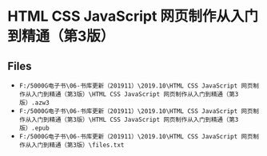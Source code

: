 # HTML CSS JavaScript 网页制作从入门到精通（第3版）

## Files

- `F:/5000G电子书\06-书库更新（201911）\2019.10\HTML CSS JavaScript 网页制作从入门到精通（第3版）\HTML CSS JavaScript 网页制作从入门到精通（第3版）.azw3`
- `F:/5000G电子书\06-书库更新（201911）\2019.10\HTML CSS JavaScript 网页制作从入门到精通（第3版）\HTML CSS JavaScript 网页制作从入门到精通（第3版）.epub`
- `F:/5000G电子书\06-书库更新（201911）\2019.10\HTML CSS JavaScript 网页制作从入门到精通（第3版）\files.txt`

